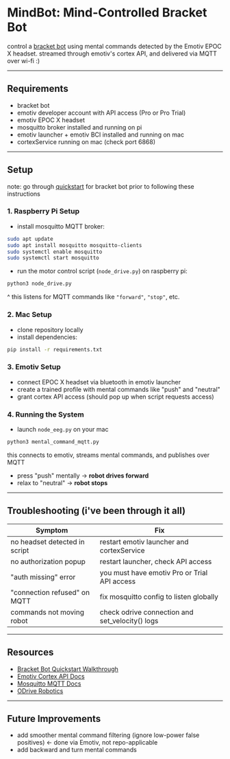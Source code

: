 # MindBot: Mind-Controlled Bracket Bot 

control a [bracket bot](https://www.bracket.bot/) using mental commands detected by the Emotiv EPOC X headset. streamed through emotiv's cortex API, and delivered via MQTT over wi-fi :)


---

## Requirements

- bracket bot
- emotiv developer account with API access (Pro or Pro Trial)
- emotiv EPOC X headset
- mosquitto broker installed and running on pi
- emotiv launcher + emotiv BCI installed and running on mac
- cortexService running on mac (check port 6868)

---


## Setup

note: go through [quickstart](https://github.com/BracketBotCapstone/quickstart) for bracket bot prior to following these instructions

### 1. Raspberry Pi Setup

- install mosquitto MQTT broker:

```bash
sudo apt update
sudo apt install mosquitto mosquitto-clients
sudo systemctl enable mosquitto
sudo systemctl start mosquitto
```

- run the motor control script (`node_drive.py`) on raspberry pi:

```bash
python3 node_drive.py
```

^ this listens for MQTT commands like `"forward"`, `"stop"`, etc.

### 2. Mac Setup

- clone repository locally
- install dependencies:

```bash
pip install -r requirements.txt
```

### 3. Emotiv Setup

- connect EPOC X headset via bluetooth in emotiv launcher
- create a trained profile with mental commands like "push" and "neutral"
- grant cortex API access (should pop up when script requests access)

### 4. Running the System

- launch `node_eeg.py` on your mac

```bash
python3 mental_command_mqtt.py
```

this connects to emotiv, streams mental commands, and publishes over MQTT

- press "push" mentally → **robot drives forward**
- relax to "neutral" → **robot stops**

---


## Troubleshooting (i've been through it all)

| Symptom | Fix |
|---------|-----|
| no headset detected in script | restart emotiv launcher and cortexService |
| no authorization popup | restart launcher, check API access |
| "auth missing" error | you must have emotiv Pro or Trial API access |
| "connection refused" on MQTT | fix mosquitto config to listen globally |
| commands not moving robot | check odrive connection and set_velocity() logs |

---

## Resources

- [Bracket Bot Quickstart Walkthrough](https://docs.bracket.bot/docs/kit-assembly)
- [Emotiv Cortex API Docs](https://emotiv.gitbook.io/cortex-api/)
- [Mosquitto MQTT Docs](https://mosquitto.org/)
- [ODrive Robotics](https://docs.odriverobotics.com/)

---

## Future Improvements

- add smoother mental command filtering (ignore low-power false positives) <- done via Emotiv, not repo-applicable
- add backward and turn mental commands
